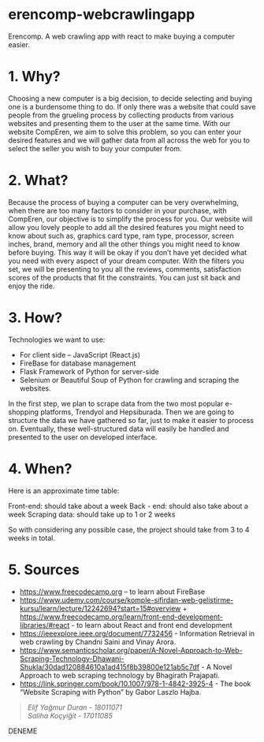 # erencomp-webcrawlingapp
Erencomp. A web crawling app with react to make buying a computer easier.


# 1. Why?

Choosing a new computer is a big decision, to decide selecting and buying one is a burdensome thing to do. If only there was a website that could save people from the grueling process by collecting products from various websites and presenting them to the user at the same time. With our website CompEren, we aim to solve this problem, so you can enter your desired features and we will gather data from all across the web for you to select the seller you wish to buy your computer from.

# 2. What?

Because the process of buying a computer can be very overwhelming, when there are too many factors to consider in your purchase, with CompEren, our objective is to simplify the process for you. 
Our website will allow you lovely people to add all the desired features you might need to know about such as, graphics card type, ram type, processor, screen inches, brand, memory and all the other things you might need to know before buying. This way it will be okay if you don’t have yet decided what you need with every aspect of your dream computer. With the filters you set, we will be presenting to you all the reviews, comments, satisfaction scores of the products that fit the constraints. You can just sit back and enjoy the ride.

# 3. How?

Technologies we want to use:

  -	For client side – JavaScript (React.js)
  -	FireBase for database management
  -	Flask Framework of Python for server-side
  -	Selenium or Beautiful Soup of Python for crawling and scraping the websites.

In the first step, we plan to scrape data from the two most popular e-shopping platforms, Trendyol and Hepsiburada. Then we are going to structure the data we have gathered so far, just to make it easier to process on. Eventually, these well-structured data will easily be handled and presented to the user on developed interface.

# 4. When?

Here is an approximate time table:

  Front-end: should take about a week
  Back - end: should also take about a week 
  Scraping data: should take up to 1 or 2 weeks
  
So with considering any possible case, the project should take from 3 to 4 weeks in total.

# 5. Sources

  - https://www.freecodecamp.org – to learn about FireBase
  - https://www.udemy.com/course/komple-sifirdan-web-gelistirme-kursu/learn/lecture/12242694?start=15#overview  + https://www.freecodecamp.org/learn/front-end-development-libraries/#react - to learn about React and front end development
  - https://ieeexplore.ieee.org/document/7732456 - Information Retrieval in web crawling by Chandni Saini and Vinay Arora.
  - https://www.semanticscholar.org/paper/A-Novel-Approach-to-Web-Scraping-Technology-Dhawani-Shukla/30dad120884610a1ad415f8b39800e121ab5c7df - A Novel Approach to web scraping technology by Bhagirath Prajapati.
  - https://link.springer.com/book/10.1007/978-1-4842-3925-4 - The book “Website Scraping with Python” by Gabor Laszlo Hajba.


> *Elif Yağmur Duran - 18011071* <br>
> *Saliha Koçyiğit -  17011085*

DENEME

